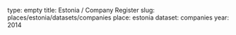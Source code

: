 type: empty
title: Estonia / Company Register
slug: places/estonia/datasets/companies
place: estonia
dataset: companies
year: 2014
